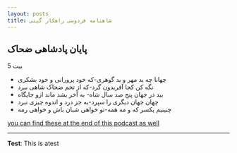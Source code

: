 ```yaml
---
layout: posts
title: شاهنامه فردوسی راهکار گیتی
---
```


## پایان پادشاهی ضحاک
5 بیت
- چهانا چه بد مهر و بد گوهری-که خود پرورانی و خود بشکری
- نگه کن کجا آفریدون گرد-که از تخم ضحاک شاهی ببرد
- ببد در جهان پنج صد سال شاه- به آخر بشد ماند ازو جایگاه
- چهان جهان دیگری را سپرد-به جز درد و اندوه چیزی نبرد
- چنینیم یکسر که و مه همه-تو خواهی شبان باش و خواهی رمه

[you can find these at the end of this podcast as well](https://player.blubrry.com/?media_url=https%3A%2F%2Fmedia.blubrry.com%2Fferdowsi%2Fcontent.blubrry.com%2Fferdowsi%2FFerdowsi_ep4.mp3&podcast_link=https%3A%2F%2Freadingferdowsi.com%2F%25da%2586%25d9%2587%25d8%25a7%25d8%25b1%25d9%2585-%25d8%25af%25d8%25a7%25d8%25b3%25d8%25aa%25d8%25a7%25d9%2586-%25d9%2586%25d8%25a8%25d8%25b1%25d8%25af-%25d9%2581%25d8%25b1%25db%258c%25d8%25af%25d9%2588%25d9%2586-%25d9%2588-%25d8%25b6%25d8%25ad%25d8%25a7%25da%25a9%2F#)





---
**Test**: This is atest
